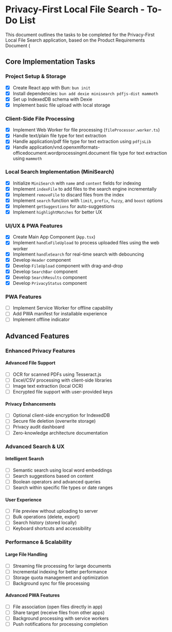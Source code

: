 # Privacy-First Local File Search - To-Do List

This document outlines the tasks to be completed for the Privacy-First Local
File Search application, based on the Product Requirements Document
(<!-- Import failed: PRD.md). - Only .md files are supported -->

## Core Implementation Tasks

### Project Setup & Storage

- [x] Create React app with Bun: `bun init`
- [x] Install dependencies: `bun add dexie minisearch pdfjs-dist mammoth`
- [x] Set up IndexedDB schema with Dexie
- [x] Implement basic file upload with local storage

### Client-Side File Processing

- [x] Implement Web Worker for file processing (`fileProcessor.worker.ts`)
- [x] Handle text/plain file type for text extraction
- [x] Handle application/pdf file type for text extraction using `pdfjsLib`
- [x] Handle
      application/vnd.openxmlformats-officedocument.wordprocessingml.document
      file type for text extraction using `mammoth`

### Local Search Implementation (MiniSearch)

- [x] Initialize `MiniSearch` with `name` and `content` fields for indexing
- [x] Implement `indexFile` to add files to the search engine incrementally
- [x] Implement `removeFile` to discard files from the index
- [x] Implement `search` function with `limit`, `prefix`, `fuzzy`, and `boost`
      options
- [x] Implement `getSuggestions` for auto-suggestions
- [x] Implement `highlightMatches` for better UX

### UI/UX & PWA Features

- [x] Create Main App Component (`App.tsx`)
- [x] Implement `handleFileUpload` to process uploaded files using the web
      worker
- [x] Implement `handleSearch` for real-time search with debouncing
- [x] Develop `Header` component
- [x] Develop `FileUpload` component with drag-and-drop
- [x] Develop `SearchBar` component
- [x] Develop `SearchResults` component
- [x] Develop `PrivacyStatus` component

### PWA Features

- [ ] Implement Service Worker for offline capability
- [ ] Add PWA manifest for installable experience
- [ ] Implement offline indicator

## Advanced Features

### Enhanced Privacy Features

#### Advanced File Support

- [ ] OCR for scanned PDFs using Tesseract.js
- [ ] Excel/CSV processing with client-side libraries
- [ ] Image text extraction (local OCR)
- [ ] Encrypted file support with user-provided keys

#### Privacy Enhancements

- [ ] Optional client-side encryption for IndexedDB
- [ ] Secure file deletion (overwrite storage)
- [ ] Privacy audit dashboard
- [ ] Zero-knowledge architecture documentation

### Advanced Search & UX

#### Intelligent Search

- [ ] Semantic search using local word embeddings
- [ ] Search suggestions based on content
- [ ] Boolean operators and advanced queries
- [ ] Search within specific file types or date ranges

#### User Experience

- [ ] File preview without uploading to server
- [ ] Bulk operations (delete, export)
- [ ] Search history (stored locally)
- [ ] Keyboard shortcuts and accessibility

### Performance & Scalability

#### Large File Handling

- [ ] Streaming file processing for large documents
- [ ] Incremental indexing for better performance
- [ ] Storage quota management and optimization
- [ ] Background sync for file processing

#### Advanced PWA Features

- [ ] File association (open files directly in app)
- [ ] Share target (receive files from other apps)
- [ ] Background processing with service workers
- [ ] Push notifications for processing completion
